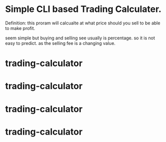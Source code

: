 # Simple CLI based Trading Calculater.
Definition: this proram will calcualte at what price should you sell to be able to make profit.

seem simple but buying and selling see usually is percentage. so it is not easy to predict. as the selling fee is a changing value.
# trading-calculator
# trading-calculator
# trading-calculator
# trading-calculator
